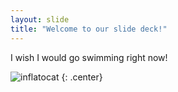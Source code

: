 ```yaml
---
layout: slide
title: "Welcome to our slide deck!"
---
```


I wish I would go swimming right now!

![inflatocat](https://octodex.github.com/images/inflatocat.png)
{: .center}
